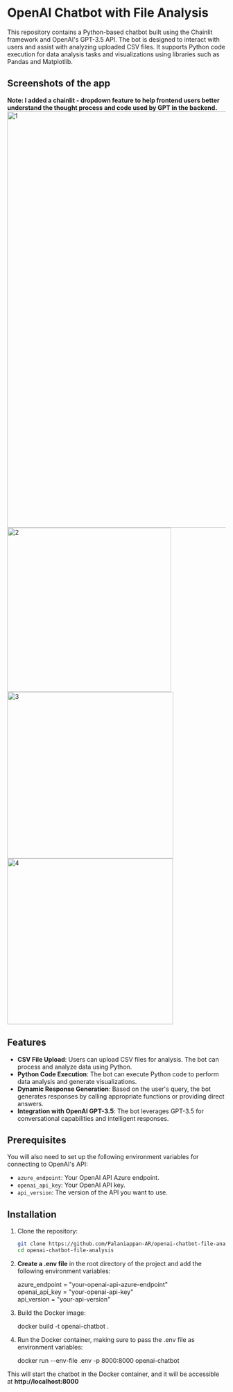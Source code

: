 # OpenAI Chatbot with File Analysis

This repository contains a Python-based chatbot built using the Chainlit framework and OpenAI's GPT-3.5 API. The bot is designed to interact with users and assist with analyzing uploaded CSV files. It supports Python code execution for data analysis tasks and visualizations using libraries such as Pandas and Matplotlib.

## Screenshots of the app
**Note: I added a chainlit - dropdown feature to help frontend users better understand the thought process and code used by GPT in the backend.**
<img width="958" alt="1" src="https://github.com/user-attachments/assets/35e054f7-8716-4c21-b4b4-9ed13b21757e">
<img width="378" alt="2" src="https://github.com/user-attachments/assets/7c7b42a8-6274-48dd-b195-650292537d69">
<img width="383" alt="3" src="https://github.com/user-attachments/assets/8bf7bcdd-a4a6-4d80-9534-82ac930e2a79">
<img width="382" alt="4" src="https://github.com/user-attachments/assets/6b6e9482-e1da-4936-ab25-b81e200efae8">

## Features

- **CSV File Upload**: Users can upload CSV files for analysis. The bot can process and analyze data using Python.
- **Python Code Execution**: The bot can execute Python code to perform data analysis and generate visualizations.
- **Dynamic Response Generation**: Based on the user's query, the bot generates responses by calling appropriate functions or providing direct answers.
- **Integration with OpenAI GPT-3.5**: The bot leverages GPT-3.5 for conversational capabilities and intelligent responses.

## Prerequisites

You will also need to set up the following environment variables for connecting to OpenAI's API:

- `azure_endpoint`: Your OpenAI API Azure endpoint.
- `openai_api_key`: Your OpenAI API key.
- `api_version`: The version of the API you want to use.

## Installation

1. Clone the repository:

   ```bash
   git clone https://github.com/Palaniappan-AR/openai-chatbot-file-analysis.git
   cd openai-chatbot-file-analysis

2. **Create a .env file** in the root directory of the project and add the following environment variables:

    azure_endpoint = "your-openai-api-azure-endpoint"<br />
    openai_api_key = "your-openai-api-key"<br />
    api_version = "your-api-version"<br />

3. Build the Docker image:

    docker build -t openai-chatbot .

4. Run the Docker container, making sure to pass the .env file as environment variables:

    docker run --env-file .env -p 8000:8000 openai-chatbot

This will start the chatbot in the Docker container, and it will be accessible at **http://localhost:8000**
